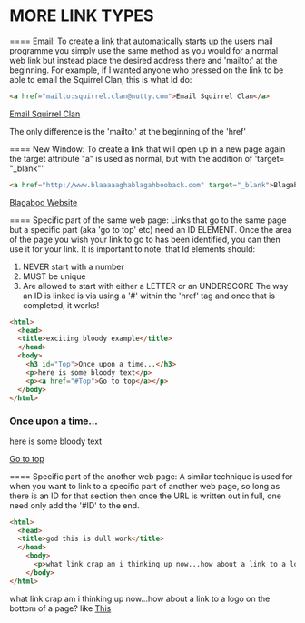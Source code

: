 MORE LINK TYPES
===============

==== Email:
To create a link that automatically starts up the users mail programme you simply use the same method as you would for a normal web link but instead place the desired address there and 'mailto:' at the beginning. For example, if I wanted anyone who pressed on the link to be able to email the Squirrel Clan, this is what Id do:
```html
<a href="mailto:squirrel.clan@nutty.com">Email Squirrel Clan</a>
```
<a href="mailto:squirrel.clan@nutty.com">Email Squirrel Clan</a>

The only difference is the 'mailto:' at the beginning of the 'href'

==== New Window:
To create a link that will open up in a new page again the target attribute "a" is used as normal, but with the addition of 'target= "_blank"'
```html
<a href="http://www.blaaaaaghablagahbooback.com" target="_blank">Blagaboo Website</a>
```
<a href="http://www.blaaaaaghablagahbooback.com" target="_blank">Blagaboo Website</a>

==== Specific part of the same web page:
Links that go to the same page but a specific part (aka 'go to top' etc) need an ID ELEMENT. Once the area of the page you wish your link to go to has been identified, you can then use it for your link. It is important to note, that Id elements should:
  1. NEVER start with a number
  2. MUST be unique
  3. Are allowed to start with either a LETTER or an UNDERSCORE
The way an ID is linked is via using a '#' within the 'href' tag and once that is completed, it works!
```html
<html>
  <head>
  <title>exciting bloody example</title>
  </head>
  <body>
    <h3 id="Top">Once upon a time...</h3>
    <p>here is some bloody text</p>
    <p><a href="#Top">Go to top</a></p>
  </body>
</html>
```
<html>
  <head>
  <title>exciting bloody example</title>
  </head>
  <body>
    <h3 id="Top">Once upon a time...</h3>
    <p>here is some bloody text</p>
    <p><a href="#Top">Go to top</a></p>
  </body>
</html>

==== Specific part of the another web page:
A similar technique is used for when you want to link to a specific part of another web page, so long as there is an ID for that section then once the URL is written out in full, one need only add the '#ID' to the end.
```html
<html>
  <head>
  <title>god this is dull work</title>
  </head>
    <body>
      <p>what link crap am i thinking up now...how about a link to a logo on the bottom of a page? like <a href="http://www.deviantart.com/#deviantART-loves-you">This</a></p>
    </body>
</html>
```
<html>
  <head>
  <title>god this is dull work</title>
  </head>
    <body>
      <p>what link crap am i thinking up now...how about a link to a logo on the bottom of a page? like <a href="http://www.deviantart.com/#deviantART-loves-you">This</a></p>
    </body>
</html>


















